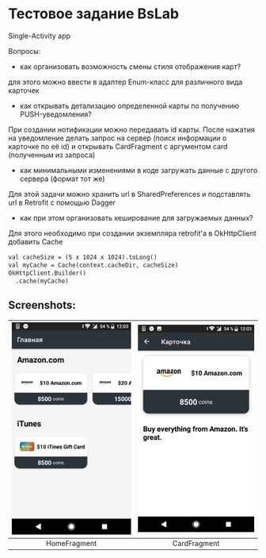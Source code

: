# Тестовое задание BsLab

Single-Activity app

Вопросы:
- как организовать возможность смены стиля отображения карт?

для этого можно ввести в адаптер Enum-класс для различного вида карточек
- как открывать детализацию определенной карты по получению PUSH-уведомления?

При создании нотификации можно передавать id карты. После нажатия на уведомление делать запрос на сервер (поиск информации о карточке по её id) и открывать CardFragment с аргументом card (полученным из запроса)
- как минимальными изменениями в коде загружать данные с другого сервера (формат тот же)

Для этой задачи можно хранить url в SharedPreferences и подставлять url в Retrofit с помощью Dagger
- как при этом организовать кеширование для загружаемых данных?

Для этого необходимо при создании экземпляра retrofit'а в OkHttpClient добавить Cache
```
val cacheSize = (5 x 1024 x 1024).toLong()
val myCache = Cache(context.cacheDir, cacheSize)
OkHttpClient.Builder()
  .cache(myCache)
```

## Screenshots:

| [![ScreenShot](https://github.com/LuckyWins/BsLab-test/blob/master/screenshots/HomeFragment.png?raw=true)](HomeFragment)  | [![ScreenShot](https://github.com/LuckyWins/BsLab-test/blob/master/screenshots/CardFragment.png?raw=true)](CardFragment) |
|:---:|:---:|
| HomeFragment | CardFragment |
